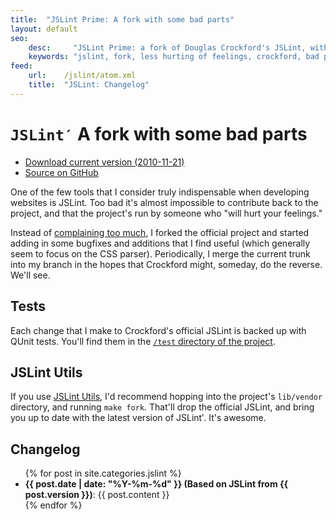 ```yaml
---
title:  "JSLint Prime: A fork with some bad parts"
layout: default
seo:
    desc:     "JSLint Prime: a fork of Douglas Crockford's JSLint, with some 'bad parts'."
    keywords: "jslint, fork, less hurting of feelings, crockford, bad parts"
feed:   
    url:    /jslint/atom.xml
    title:  "JSLint: Changelog"
---
```

`JSLint′` A fork with some bad parts
====================================

<ul class="actions">
  <li><a href="http://github.com/mikewest/jslint/tarball/v2010-11-21" class="cta">Download current version (2010-11-21)</a></li> 
  <li><a href="http://github.com/mikewest/jslint" class="cta">Source on GitHub</a></li> 
</ul>

One of the few tools that I consider truly indispensable when developing
websites is JSLint. Too bad it's almost impossible to contribute back to
the project, and that the project's run by someone who "will hurt your
feelings."

Instead of [complaining too much][badparts], I forked the official project
and started adding in some bugfixes and additions that I find useful (which
generally seem to focus on the CSS parser).  Periodically, I merge the
current trunk into my branch in the hopes that Crockford might, someday, do
the reverse.  We'll see.

[badparts]: http://mikewest.org/2010/05/jslint-needs-some-bad-parts

Tests
-----

Each change that I make to Crockford's official JSLint is backed up with QUnit
tests.  You'll find them in the [`/test` directory of the project][test].

[test]: http://github.com/mikewest/jslint/tree/master/test/

JSLint Utils
------------

If you use [JSLint Utils][utils], I'd recommend hopping into the project's
`lib/vendor` directory, and running `make fork`.  That'll drop the official
JSLint, and bring you up to date with the latest version of JSLint′.  It's
awesome.

[utils]:  /jslint_utils/

Changelog
---------

<ul>
{% for post in site.categories.jslint %}
  <li><strong>{{ post.date | date: "%Y-%m-%d" }} (Based on JSLint from {{ post.version }})</strong>: {{ post.content }}</li>
{% endfor %}
</ul>
